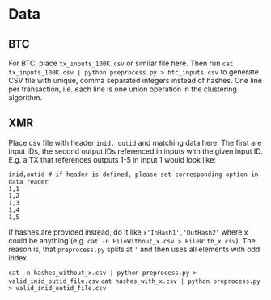 # Data

## BTC
For BTC, place `tx_inputs_100K.csv` or similar file here.
Then run `cat tx_inputs_100K.csv | python preprocess.py > btc_inputs.csv` to generate CSV file with unique, comma separated integers instead of hashes.
One line per transaction, i.e. each line is one union operation in the clustering algorithm.

## XMR
Place csv file with header `inid, outid` and matching data here. The first are input IDs, the second output IDs referenced in inputs with the given input ID.
E.g. a TX that references outputs 1-5 in input 1 would look like:
```
inid,outid # if header is defined, please set corresponding option in data reader
1,1
1,2
1,3
1,4
1,5
```
If hashes are provided instead, do it like `x'InHash1','OutHash2'` where x could be anything (e.g. `cat -n FileWithout_x.csv > FileWith_x.csv`). The reason is, that `preprocess.py` splits at `'` and then uses all elements with odd index.

`cat -n hashes_without_x.csv | python preprocess.py > valid_inid_outid_file.csv`
`cat hashes_with_x.csv | python preprocess.py > valid_inid_outid_file.csv`